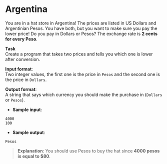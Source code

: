 # Argentina

You are in a hat store in Argentina! The prices are listed in US Dollars and Argentinian Pesos. You have both, but you want to make sure you pay the lower price! Do you pay in Dollars or Pesos? The exchange rate is **2 cents for every Peso**. 
 
**Task**  
Create a program that takes two prices and tells you which one is lower after conversion. 
 
**Input format**:  
Two integer values, the first one is the price in `Pesos` and the second one is the price in `Dollars`. 
 
**Output format**:  
A string that says which currency you should make the purchase in (`Dollars` or `Pesos`). 
 
- **Sample input**:
```
4000  
100 
```

- **Sample output**:
```
Pesos
```

>**Explanation**: You should use Pesos to buy the hat since **4000 pesos is equal to $80**.